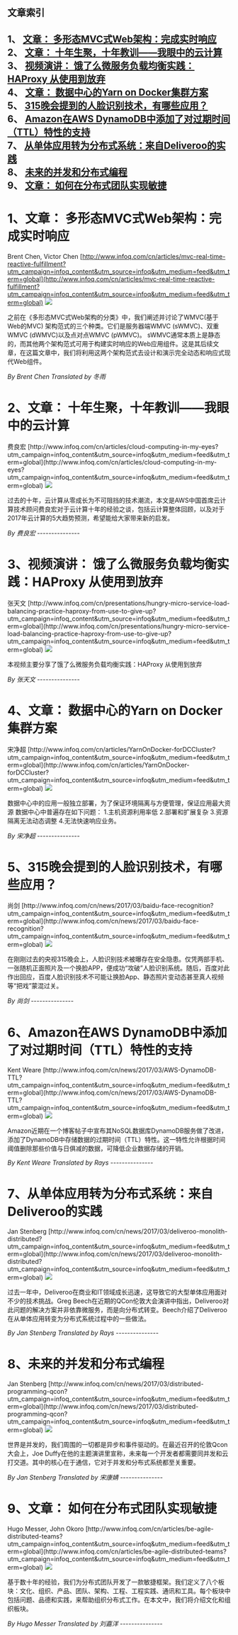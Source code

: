 ## 文章索引
1、 <a href="#1文章-多形态mvc式web架构完成实时响应" >文章： 多形态MVC式Web架构：完成实时响应</a><br/>
2、 <a href="#2文章-十年生聚十年教训我眼中的云计算" >文章： 十年生聚，十年教训——我眼中的云计算</a><br/>
3、 <a href="#3视频演讲-饿了么微服务负载均衡实践haproxy-从使用到放弃" >视频演讲： 饿了么微服务负载均衡实践：HAProxy 从使用到放弃</a><br/>
4、 <a href="#4文章-数据中心的yarn-on-docker集群方案" >文章： 数据中心的Yarn on Docker集群方案</a><br/>
5、 <a href="#5315晚会提到的人脸识别技术有哪些应用" >315晚会提到的人脸识别技术，有哪些应用？</a><br/>
6、 <a href="#6amazon在aws-dynamodb中添加了对过期时间ttl特性的支持" >Amazon在AWS DynamoDB中添加了对过期时间（TTL）特性的支持</a><br/>
7、 <a href="#7从单体应用转为分布式系统来自deliveroo的实践" >从单体应用转为分布式系统：来自Deliveroo的实践</a><br/>
8、 <a href="#8未来的并发和分布式编程" >未来的并发和分布式编程</a><br/>
9、 <a href="#9文章-如何在分布式团队实现敏捷" >文章： 如何在分布式团队实现敏捷</a><br/><h1 id="#title_0" >1、文章： 多形态MVC式Web架构：完成实时响应</h1>
Brent Chen, Victor Chen
[http://www.infoq.com/cn/articles/mvc-real-time-reactive-fulfillment?utm_campaign=infoq_content&utm_source=infoq&utm_medium=feed&utm_term=global](http://www.infoq.com/cn/articles/mvc-real-time-reactive-fulfillment?utm_campaign=infoq_content&utm_source=infoq&utm_medium=feed&utm_term=global)
<img src="http://www.infoq.com/resource/articles/mvc-real-time-reactive-fulfillment/zh/headerimage/GettyImages-543833982.jpg"/><p>之前在《多形态MVC式Web架构的分类》中，我们阐述并讨论了WMVC(基于Web的MVC) 架构范式的三个种类。它们是服务器端WMVC (sWMVC)、双重WMVC (dWMVC)以及点对点WMVC (pWMVC)。 sWMVC通常本质上是静态的，而其他两个架构范式可用于构建实时响应的Web应用组件。这是其后续文章，在这篇文章中，我们将利用这两个架构范式去设计和演示完全动态和响应式现代Web组件。</p> <i>By Brent Chen</i> <i> Translated by 冬雨</i>
---------------
<h1 id="#title_1" >2、文章： 十年生聚，十年教训——我眼中的云计算</h1>
费良宏
[http://www.infoq.com/cn/articles/cloud-computing-in-my-eyes?utm_campaign=infoq_content&utm_source=infoq&utm_medium=feed&utm_term=global](http://www.infoq.com/cn/articles/cloud-computing-in-my-eyes?utm_campaign=infoq_content&utm_source=infoq&utm_medium=feed&utm_term=global)
<img src="http://www.infoq.com/resource/articles/cloud-computing-in-my-eyes/zh/smallimage/logo (11).jpg"/><p>过去的十年，云计算从零成长为不可阻挡的技术潮流，本文是AWS中国首席云计算技术顾问费良宏对于云计算十年的经验之谈，包括云计算整体回顾，以及对于2017年云计算的5大趋势预测，希望能给大家带来新的启发。</p> <i>By 费良宏</i>
---------------
<h1 id="#title_2" >3、视频演讲： 饿了么微服务负载均衡实践：HAProxy 从使用到放弃</h1>
张天文
[http://www.infoq.com/cn/presentations/hungry-micro-service-load-balancing-practice-haproxy-from-use-to-give-up?utm_campaign=infoq_content&utm_source=infoq&utm_medium=feed&utm_term=global](http://www.infoq.com/cn/presentations/hungry-micro-service-load-balancing-practice-haproxy-from-use-to-give-up?utm_campaign=infoq_content&utm_source=infoq&utm_medium=feed&utm_term=global)
<img src="http://www.infoq.com/resource/presentations/hungry-micro-service-load-balancing-practice-haproxy-from-use-to-give-up/zh/mediumimage/zhangtianwen270.jpg"/><p>本视频主要分享了饿了么微服务负载均衡实践：HAProxy 从使用到放弃</p> <i>By 张天文</i>
---------------
<h1 id="#title_3" >4、文章： 数据中心的Yarn on Docker集群方案</h1>
宋净超
[http://www.infoq.com/cn/articles/YarnOnDocker-forDCCluster?utm_campaign=infoq_content&utm_source=infoq&utm_medium=feed&utm_term=global](http://www.infoq.com/cn/articles/YarnOnDocker-forDCCluster?utm_campaign=infoq_content&utm_source=infoq&utm_medium=feed&utm_term=global)
<img src="http://www.infoq.com/resource/articles/YarnOnDocker-forDCCluster/zh/smallimage/java-logo2.jpg"/><p>数据中心中的应用一般独立部署，为了保证环境隔离与方便管理，保证应用最大资源 数据中心中普遍存在如下问题： 1.主机资源利用率低 2.部署和扩展复杂 3.资源隔离无法动态调整 4.无法快速响应业务。</p> <i>By 宋净超</i>
---------------
<h1 id="#title_4" >5、315晚会提到的人脸识别技术，有哪些应用？</h1>
尚剑
[http://www.infoq.com/cn/news/2017/03/baidu-face-recognition?utm_campaign=infoq_content&utm_source=infoq&utm_medium=feed&utm_term=global](http://www.infoq.com/cn/news/2017/03/baidu-face-recognition?utm_campaign=infoq_content&utm_source=infoq&utm_medium=feed&utm_term=global)
<img src="http://www.infoq.com/styles/i/logo_bigger.jpg"/><p>在刚刚过去的央视315晚会上，人脸识别技术被曝存在安全隐患。仅凭两部手机、一张随机正面照片及一个换脸APP，便成功“攻破”人脸识别系统。随后，百度对此作出回应，百度人脸识别技术不可能让换脸App、静态照片变动态甚至真人视频等“把戏”蒙混过关。</p> <i>By 尚剑</i>
---------------
<h1 id="#title_5" >6、Amazon在AWS DynamoDB中添加了对过期时间（TTL）特性的支持</h1>
Kent Weare
[http://www.infoq.com/cn/news/2017/03/AWS-DynamoDB-TTL?utm_campaign=infoq_content&utm_source=infoq&utm_medium=feed&utm_term=global](http://www.infoq.com/cn/news/2017/03/AWS-DynamoDB-TTL?utm_campaign=infoq_content&utm_source=infoq&utm_medium=feed&utm_term=global)
<img src="http://www.infoq.com/styles/i/logo_bigger.jpg"/><p>Amazon近期在一个博客帖子中宣布其NoSQL数据库DynamoDB服务做了改进，添加了DynamoDB中存储数据的过期时间（TTL）特性。这一特性允许根据时间阈值删除那些价值与日俱减的数据，可降低企业数据存储的开销。</p> <i>By Kent Weare</i> <i> Translated by Rays</i>
---------------
<h1 id="#title_6" >7、从单体应用转为分布式系统：来自Deliveroo的实践</h1>
Jan Stenberg
[http://www.infoq.com/cn/news/2017/03/deliveroo-monolith-distributed?utm_campaign=infoq_content&utm_source=infoq&utm_medium=feed&utm_term=global](http://www.infoq.com/cn/news/2017/03/deliveroo-monolith-distributed?utm_campaign=infoq_content&utm_source=infoq&utm_medium=feed&utm_term=global)
<img src="http://www.infoq.com/styles/i/logo_bigger.jpg"/><p>过去一年中，Deliveroo在商业和IT领域成长迅速，这导致它的大型单体应用面对不少的技术挑战。Greg Beech在近期的QCon伦敦大会演讲中指出，Deliveroo对此问题的解决方案并非依靠微服务，而是向分布式转变。Beech介绍了Deliveroo在从单体应用转变为分布式系统过程中的一些做法。</p> <i>By Jan Stenberg</i> <i> Translated by Rays</i>
---------------
<h1 id="#title_7" >8、未来的并发和分布式编程</h1>
Jan Stenberg
[http://www.infoq.com/cn/news/2017/03/distributed-programming-qcon?utm_campaign=infoq_content&utm_source=infoq&utm_medium=feed&utm_term=global](http://www.infoq.com/cn/news/2017/03/distributed-programming-qcon?utm_campaign=infoq_content&utm_source=infoq&utm_medium=feed&utm_term=global)
<img src="http://www.infoq.com/styles/i/logo_bigger.jpg"/><p>世界是并发的，我们周围的一切都是异步和事件驱动的。在最近召开的伦敦Qcon大会上，Joe Duffy在他的主题演讲里宣称，未来每一个开发者都需要同并发和云打交道。其中的核心在于通信，它对于并发和分布式系统都至关重要。</p> <i>By Jan Stenberg</i> <i> Translated by 宋康婧</i>
---------------
<h1 id="#title_8" >9、文章： 如何在分布式团队实现敏捷</h1>
Hugo Messer, John Okoro
[http://www.infoq.com/cn/articles/be-agile-distributed-teams?utm_campaign=infoq_content&utm_source=infoq&utm_medium=feed&utm_term=global](http://www.infoq.com/cn/articles/be-agile-distributed-teams?utm_campaign=infoq_content&utm_source=infoq&utm_medium=feed&utm_term=global)
<img src="http://www.infoq.com/resource/articles/be-agile-distributed-teams/zh/headerimage/GettyImages-185099474.jpg"/><p>基于数十年的经验，我们为分布式团队开发了一款敏捷框架。我们定义了八个板块：文化、组织、产品、团队、架构、工程、工程实践、通讯和工具。每个板块中包括问题、品德和实践，来帮助组织分布式工作。在本文中，我们将介绍文化和组织板块。</p> <i>By Hugo Messer</i> <i> Translated by 刘嘉洋</i>
---------------